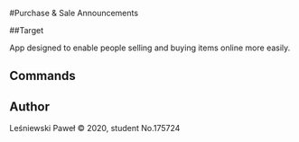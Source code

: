 #Purchase & Sale Announcements

##Target

App designed to enable people selling and buying items online more easily.

## Commands



## Author
Leśniewski Paweł © 2020, student No.175724
